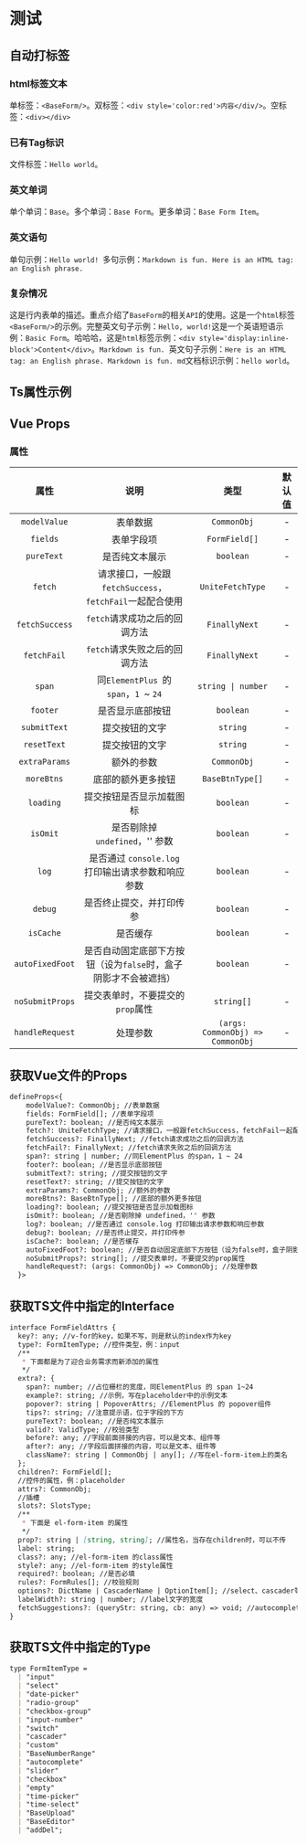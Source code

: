 # 测试

## 自动打标签

### html标签文本

单标签：`<BaseForm/>`。双标签：`<div style='color:red'>内容</div/>`。空标签：`<div></div>`

### 已有Tag标识

文件标签：`Hello world`。

### 英文单词

单个单词：`Base`。多个单词：`Base Form`。更多单词：`Base Form Item`。

### 英文语句

单句示例：`Hello world! `多句示例：`Markdown is fun. Here is an HTML tag: an English phrase.`

### 复杂情况

这是行内表单的描述。重点介绍了`BaseForm`的相关`API`的使用。这是一个`html`标签`<BaseForm/>`的示例。完整英文句子示例：`Hello, world!`这是一个英语短语示例：`Basic Form`。哈哈哈，这是`html`标签示例：`<div style='display:inline-block'>Content</div>`。`Markdown is fun. `英文句子示例：`Here is an HTML tag: an English phrase. Markdown is fun. md`文档标识示例：`hello world`。

## Ts属性示例

## Vue Props

### 属性

|属性|说明|类型|默认值|
|:---:|:---:|:---:|:---:|
|`modelValue`|表单数据|`CommonObj`|-|
|`fields`|表单字段项|`FormField[]`|-|
|`pureText`|是否纯文本展示|`boolean`|-|
|`fetch`|请求接口，一般跟`fetchSuccess`，`fetchFail`一起配合使用|`UniteFetchType`|-|
|`fetchSuccess`|`fetch`请求成功之后的回调方法|`FinallyNext`|-|
|`fetchFail`|`fetch`请求失败之后的回调方法|`FinallyNext`|-|
|`span`|同`ElementPlus `的`span`，`1 `~ `24`|`string \| number`|-|
|`footer`|是否显示底部按钮|`boolean`|-|
|`submitText`|提交按钮的文字|`string`|-|
|`resetText`|提交按钮的文字|`string`|-|
|`extraParams`|额外的参数|`CommonObj`|-|
|`moreBtns`|底部的额外更多按钮|`BaseBtnType[]`|-|
|`loading`|提交按钮是否显示加载图标|`boolean`|-|
|`isOmit`|是否剔除掉 `undefined`，'' 参数|`boolean`|-|
|`log`|是否通过 `console.log `打印输出请求参数和响应参数|`boolean`|-|
|`debug`|是否终止提交，并打印传参|`boolean`|-|
|`isCache`|是否缓存|`boolean`|-|
|`autoFixedFoot`|是否自动固定底部下方按钮（设为`false`时，盒子阴影才不会被遮挡）|`boolean`|-|
|`noSubmitProps`|提交表单时，不要提交的`prop`属性|`string[]`|-|
|`handleRequest`|处理参数|`(args: CommonObj) => CommonObj`|-|



## 获取Vue文件的Props


```md
defineProps<{
    modelValue?: CommonObj; //表单数据
    fields: FormField[]; //表单字段项
    pureText?: boolean; //是否纯文本展示
    fetch?: UniteFetchType; //请求接口，一般跟fetchSuccess，fetchFail一起配合使用
    fetchSuccess?: FinallyNext; //fetch请求成功之后的回调方法
    fetchFail?: FinallyNext; //fetch请求失败之后的回调方法
    span?: string | number; //同ElementPlus 的span，1 ~ 24
    footer?: boolean; //是否显示底部按钮
    submitText?: string; //提交按钮的文字
    resetText?: string; //提交按钮的文字
    extraParams?: CommonObj; //额外的参数
    moreBtns?: BaseBtnType[]; //底部的额外更多按钮
    loading?: boolean; //提交按钮是否显示加载图标
    isOmit?: boolean; //是否剔除掉 undefined，'' 参数
    log?: boolean; //是否通过 console.log 打印输出请求参数和响应参数
    debug?: boolean; //是否终止提交，并打印传参
    isCache?: boolean; //是否缓存
    autoFixedFoot?: boolean; //是否自动固定底部下方按钮（设为false时，盒子阴影才不会被遮挡）
    noSubmitProps?: string[]; //提交表单时，不要提交的prop属性
    handleRequest?: (args: CommonObj) => CommonObj; //处理参数
  }>
```


## 获取TS文件中指定的Interface


```md
interface FormFieldAttrs {
  key?: any; //v-for的key，如果不写，则是默认的index作为key
  type?: FormItemType; //控件类型，例：input
  /**
   * 下面都是为了迎合业务需求而新添加的属性
   */
  extra?: {
    span?: number; //占位栅栏的宽度，同ElementPlus 的 span 1~24
    example?: string; //示例，写在placeholder中的示例文本
    popover?: string | PopoverAttrs; //ElementPlus 的 popover组件
    tips?: string; //注意提示语，位于字段的下方
    pureText?: boolean; //是否纯文本展示
    valid?: ValidType; //校验类型
    before?: any; //字段前面拼接的内容，可以是文本、组件等
    after?: any; //字段后面拼接的内容，可以是文本、组件等
    className?: string | CommonObj | any[]; //写在el-form-item上的类名
  };
  children?: FormField[];
  //控件的属性，例：placeholder
  attrs?: CommonObj;
  //插槽
  slots?: SlotsType;
  /**
   * 下面是 el-form-item 的属性
   */
  prop?: string | [string, string]; //属性名，当存在children时，可以不传
  label: string;
  class?: any; //el-form-item 的class属性
  style?: any; //el-form-item 的style属性
  required?: boolean; //是否必填
  rules?: FormRules[]; //校验规则
  options?: DictName | CascaderName | OptionItem[]; //select、cascader等的options属性
  labelWidth?: string | number; //label文字的宽度
  fetchSuggestions?: (queryStr: string, cb: any) => void; //autocomplete 时候的参数
}
```


## 获取TS文件中指定的Type


```md
type FormItemType =
  | "input"
  | "select"
  | "date-picker"
  | "radio-group"
  | "checkbox-group"
  | "input-number"
  | "switch"
  | "cascader"
  | "custom"
  | "BaseNumberRange"
  | "autocomplete"
  | "slider"
  | "checkbox"
  | "empty"
  | "time-picker"
  | "time-select"
  | "BaseUpload"
  | "BaseEditor"
  | "addDel";
```


